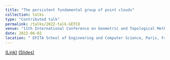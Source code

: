```yaml
---
title: "The persistent fundamental group of point clouds"
collection: talks
type: "Contributed talk"
permalink: /talks/2022-talk-GETCO
venue: "11th International Conference on Geometric and Topological Methods in Computer Science (GETCO 2022)"
date: 2022-06-02
location: " EPITA School of Engineering and Computer Science, Paris, France"
---
```


[(Link)](http://www.lix.polytechnique.fr/Labo/Samuel.Mimram/getco22/)
[(Slides)](https://ximenafernandez.github.io/reveal.js-presentations/slides/PersistentPi1.html#/)




